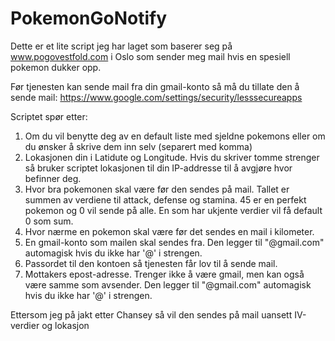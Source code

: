# PokemonGoNotify

Dette er et lite script jeg har laget som baserer seg på www.pogovestfold.com i Oslo som sender meg mail hvis en spesiell pokemon dukker opp.

Før tjenesten kan sende mail fra din gmail-konto så må du tillate den å sende mail:
https://www.google.com/settings/security/lesssecureapps

Scriptet spør etter:
1. Om du vil benytte deg av en default liste med sjeldne pokemons eller om du ønsker å skrive dem inn selv (separert med komma)
2. Lokasjonen din i Latidute og Longitude. Hvis du skriver tomme strenger så bruker scriptet lokasjonen til din IP-addresse til å avgjøre hvor befinner deg.
2. Hvor bra pokemonen skal være før den sendes på mail. Tallet er summen av verdiene til attack, defense og stamina. 45 er en perfekt pokemon og 0 vil sende på alle. En som har ukjente verdier vil få default 0 som sum.
3. Hvor nærme en pokemon skal være før det sendes en mail i kilometer.
4. En gmail-konto som mailen skal sendes fra. Den legger til "@gmail.com" automagisk hvis du ikke har '@' i strengen.
5. Passordet til den kontoen så tjenesten får lov til å sende mail. 
6. Mottakers epost-adresse. Trenger ikke å være gmail, men kan også være samme som avsender.  Den legger til "@gmail.com" automagisk hvis du ikke har '@' i strengen.

Ettersom jeg på jakt etter Chansey så vil den sendes på mail uansett IV-verdier og lokasjon
